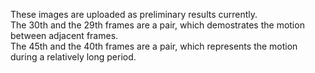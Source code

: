 These images are uploaded as preliminary results currently.  
The 30th and the 29th frames are a pair, which demostrates the motion between adjacent frames.  
The 45th and the 40th frames are a pair, which represents the motion during a relatively long period.   
